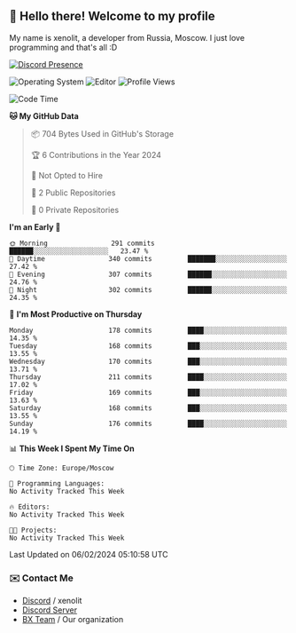 ## :wave: Hello there! Welcome to my profile

My name is xenolit, a developer from Russia, Moscow. I just love programming and that's all :D

[![Discord Presence](https://lanyard.cnrad.dev/api/982885434315120653)](https://discord.com/users/982885434315120653)

![Operating System](https://img.shields.io/badge/OS-Mac%20OS%20-informational?style=for-the-badge&logo=MacOS&logoColor=white&color=007ec6)
![Editor](https://img.shields.io/badge/Editor-JetBrains%20IDEs-informational?style=for-the-badge&logo=JetBrains&logoColor=white&color=007ec6)
![Profile Views](https://komarev.com/ghpvc/?username=Xenolit&color=blue&style=for-the-badge)

<!--START_SECTION:waka-->
![Code Time](http://img.shields.io/badge/Code%20Time-25%20hrs%2052%20mins-blue)

**🐱 My GitHub Data** 

> 📦 704 Bytes Used in GitHub's Storage 
 > 
> 🏆 6 Contributions in the Year 2024
 > 
> 🚫 Not Opted to Hire
 > 
> 📜 2 Public Repositories 
 > 
> 🔑 0 Private Repositories 
 > 
**I'm an Early 🐤** 

```text
🌞 Morning                291 commits         ██████░░░░░░░░░░░░░░░░░░░   23.47 % 
🌆 Daytime                340 commits         ███████░░░░░░░░░░░░░░░░░░   27.42 % 
🌃 Evening                307 commits         ██████░░░░░░░░░░░░░░░░░░░   24.76 % 
🌙 Night                  302 commits         ██████░░░░░░░░░░░░░░░░░░░   24.35 % 
```
📅 **I'm Most Productive on Thursday** 

```text
Monday                   178 commits         ████░░░░░░░░░░░░░░░░░░░░░   14.35 % 
Tuesday                  168 commits         ███░░░░░░░░░░░░░░░░░░░░░░   13.55 % 
Wednesday                170 commits         ███░░░░░░░░░░░░░░░░░░░░░░   13.71 % 
Thursday                 211 commits         ████░░░░░░░░░░░░░░░░░░░░░   17.02 % 
Friday                   169 commits         ███░░░░░░░░░░░░░░░░░░░░░░   13.63 % 
Saturday                 168 commits         ███░░░░░░░░░░░░░░░░░░░░░░   13.55 % 
Sunday                   176 commits         ████░░░░░░░░░░░░░░░░░░░░░   14.19 % 
```


📊 **This Week I Spent My Time On** 

```text
🕑︎ Time Zone: Europe/Moscow

💬 Programming Languages: 
No Activity Tracked This Week

🔥 Editors: 
No Activity Tracked This Week

🐱‍💻 Projects: 
No Activity Tracked This Week
```


 Last Updated on 06/02/2024 05:10:58 UTC
<!--END_SECTION:waka-->

### ✉️ Contact Me

- [Discord](https://discord.com/users/982885434315120653) / xenolit
- [Discord Server](https://discord.gg/p7cxhw7E2M)
- [BX Team](https://github.com/BX-Team) / Our organization
